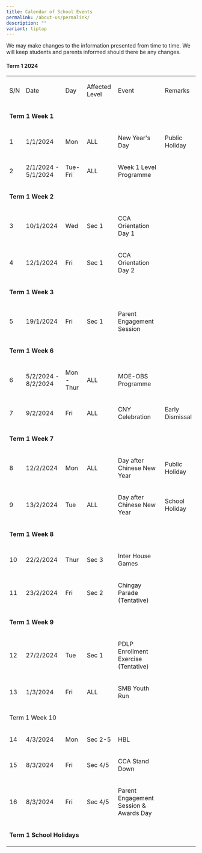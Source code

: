 ```yaml
---
title: Calendar of School Events
permalink: /about-us/permalink/
description: ""
variant: tiptap
---
```

<p>We may make changes to the information presented from time to time. We will keep students and parents informed should there be any changes.</p><h4><strong>Term 1 2024</strong></h4><table><tbody><tr><td rowspan="1" colspan="1"><p>S/N</p></td><td rowspan="1" colspan="1"><p>Date</p></td><td rowspan="1" colspan="1"><p>Day</p></td><td rowspan="1" colspan="1"><p>Affected Level</p></td><td rowspan="1" colspan="1"><p>Event</p></td><td rowspan="1" colspan="1"><p>Remarks</p></td></tr><tr><td rowspan="1" colspan="6"><p><strong>Term 1 Week 1</strong></p></td></tr><tr><td rowspan="1" colspan="1"><p>1</p></td><td rowspan="1" colspan="1"><p>1/1/2024</p></td><td rowspan="1" colspan="1"><p>Mon</p></td><td rowspan="1" colspan="1"><p>ALL</p></td><td rowspan="1" colspan="1"><p>New Year's Day</p></td><td rowspan="1" colspan="1"><p>Public Holiday</p></td></tr><tr><td rowspan="1" colspan="1"><p>2</p></td><td rowspan="1" colspan="1"><p>2/1/2024 - 5/1/2024</p></td><td rowspan="1" colspan="1"><p>Tue-Fri</p></td><td rowspan="1" colspan="1"><p>ALL</p></td><td rowspan="1" colspan="1"><p>Week 1 Level Programme</p></td><td rowspan="1" colspan="1"><p>&nbsp;</p></td></tr><tr><td rowspan="1" colspan="6"><p><strong>Term 1 Week 2</strong></p></td></tr><tr><td rowspan="1" colspan="1"><p>3</p></td><td rowspan="1" colspan="1"><p>10/1/2024</p></td><td rowspan="1" colspan="1"><p>Wed</p></td><td rowspan="1" colspan="1"><p>Sec 1</p></td><td rowspan="1" colspan="1"><p>CCA Orientation Day 1</p></td><td rowspan="1" colspan="1"><p>&nbsp;</p></td></tr><tr><td rowspan="1" colspan="1"><p>4</p></td><td rowspan="1" colspan="1"><p>12/1/2024</p></td><td rowspan="1" colspan="1"><p>Fri</p></td><td rowspan="1" colspan="1"><p>Sec 1</p></td><td rowspan="1" colspan="1"><p>CCA Orientation Day 2</p></td><td rowspan="1" colspan="1"><p>&nbsp;</p></td></tr><tr><td rowspan="1" colspan="6"><p><strong>Term 1 Week 3</strong></p></td></tr><tr><td rowspan="1" colspan="1"><p>5</p></td><td rowspan="1" colspan="1"><p>19/1/2024</p></td><td rowspan="1" colspan="1"><p>Fri</p></td><td rowspan="1" colspan="1"><p>Sec 1</p></td><td rowspan="1" colspan="1"><p>Parent Engagement Session</p></td><td rowspan="1" colspan="1"><p>&nbsp;</p></td></tr><tr><td rowspan="1" colspan="6"><p><strong>Term 1 Week 6</strong></p></td></tr><tr><td rowspan="1" colspan="1"><p>6</p></td><td rowspan="1" colspan="1"><p>5/2/2024 - 8/2/2024</p></td><td rowspan="1" colspan="1"><p>Mon -Thur</p></td><td rowspan="1" colspan="1"><p>ALL</p></td><td rowspan="1" colspan="1"><p>MOE-OBS Programme</p></td><td rowspan="1" colspan="1"><p>&nbsp;</p></td></tr><tr><td rowspan="1" colspan="1"><p>7</p></td><td rowspan="1" colspan="1"><p>9/2/2024</p></td><td rowspan="1" colspan="1"><p>Fri</p></td><td rowspan="1" colspan="1"><p>ALL</p></td><td rowspan="1" colspan="1"><p>CNY Celebration</p></td><td rowspan="1" colspan="1"><p>Early Dismissal</p></td></tr><tr><td rowspan="1" colspan="6"><p><strong>Term 1 Week 7</strong></p></td></tr><tr><td rowspan="1" colspan="1"><p>8</p></td><td rowspan="1" colspan="1"><p>12/2/2024</p></td><td rowspan="1" colspan="1"><p>Mon</p></td><td rowspan="1" colspan="1"><p>ALL</p></td><td rowspan="1" colspan="1"><p>Day after Chinese New Year</p></td><td rowspan="1" colspan="1"><p>Public Holiday</p></td></tr><tr><td rowspan="1" colspan="1"><p>9</p></td><td rowspan="1" colspan="1"><p>13/2/2024</p></td><td rowspan="1" colspan="1"><p>Tue</p></td><td rowspan="1" colspan="1"><p>ALL</p></td><td rowspan="1" colspan="1"><p>Day after Chinese New Year</p></td><td rowspan="1" colspan="1"><p>School Holiday</p></td></tr><tr><td rowspan="1" colspan="6"><p><strong>Term 1 Week 8</strong></p></td></tr><tr><td rowspan="1" colspan="1"><p>10</p></td><td rowspan="1" colspan="1"><p>22/2/2024</p></td><td rowspan="1" colspan="1"><p>Thur</p></td><td rowspan="1" colspan="1"><p>Sec 3</p></td><td rowspan="1" colspan="1"><p>Inter House Games</p></td><td rowspan="1" colspan="1"><p>&nbsp;</p></td></tr><tr><td rowspan="1" colspan="1"><p>11</p></td><td rowspan="1" colspan="1"><p>23/2/2024</p></td><td rowspan="1" colspan="1"><p>Fri</p></td><td rowspan="1" colspan="1"><p>Sec 2</p></td><td rowspan="1" colspan="1"><p>Chingay Parade (Tentative)</p></td><td rowspan="1" colspan="1"><p>&nbsp;</p></td></tr><tr><td rowspan="1" colspan="6"><p><strong>Term 1 Week 9</strong></p></td></tr><tr><td rowspan="1" colspan="1"><p>12</p></td><td rowspan="1" colspan="1"><p>27/2/2024</p></td><td rowspan="1" colspan="1"><p>Tue</p></td><td rowspan="1" colspan="1"><p>Sec 1</p></td><td rowspan="1" colspan="1"><p>PDLP Enrollment Exercise (Tentative)</p></td><td rowspan="1" colspan="1"><p>&nbsp;</p></td></tr><tr><td rowspan="1" colspan="1"><p>13</p></td><td rowspan="1" colspan="1"><p>1/3/2024</p></td><td rowspan="1" colspan="1"><p>Fri</p></td><td rowspan="1" colspan="1"><p>ALL</p></td><td rowspan="1" colspan="1"><p>SMB Youth Run</p></td><td rowspan="1" colspan="1"><p>&nbsp;</p></td></tr><tr><td rowspan="1" colspan="6"><p>Term 1 Week 10</p></td></tr><tr><td rowspan="1" colspan="1"><p>14</p></td><td rowspan="1" colspan="1"><p>4/3/2024</p></td><td rowspan="1" colspan="1"><p>Mon</p></td><td rowspan="1" colspan="1"><p>Sec 2-5</p></td><td rowspan="1" colspan="1"><p>HBL</p></td><td rowspan="1" colspan="1"><p>&nbsp;</p></td></tr><tr><td rowspan="1" colspan="1"><p>15</p></td><td rowspan="1" colspan="1"><p>8/3/2024</p></td><td rowspan="1" colspan="1"><p>Fri</p></td><td rowspan="1" colspan="1"><p>Sec 4/5</p></td><td rowspan="1" colspan="1"><p>CCA Stand Down</p></td><td rowspan="1" colspan="1"><p>&nbsp;</p></td></tr><tr><td rowspan="1" colspan="1"><p>16</p></td><td rowspan="1" colspan="1"><p>8/3/2024</p></td><td rowspan="1" colspan="1"><p>Fri</p></td><td rowspan="1" colspan="1"><p>Sec 4/5</p></td><td rowspan="1" colspan="1"><p>Parent Engagement Session &amp; Awards Day</p></td><td rowspan="1" colspan="1"><p>&nbsp;</p></td></tr><tr><td rowspan="1" colspan="6"><p><strong>Term 1 School Holidays</strong></p></td></tr></tbody></table><p></p><h4></h4><p></p>
